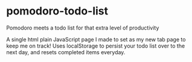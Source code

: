 # pomodoro-todo-list
Pomodoro meets a todo list for that extra level of productivity

A single html plain JavaScript page I made to set as my new tab page to keep me on track! Uses localStorage to persist your todo list over to the next day, and resets completed items everyday. 
